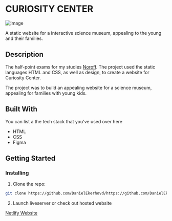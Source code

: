 # CURIOSITY CENTER

![image](/Images/Logo.png)

A static website for a interactive science museum, appealing to the young and their families.

## Description

The half-point exams for my studies [Noroff](https://www.noroff.no/studier/fagskole/frontend-utvikling). The project used the static languages HTML and CSS, as well as design, to create a website for Curiosity Center.

The project was to build an appealing website for a science museum, appealing for families with young kids.

## Built With

You can list a the tech stack that you've used over here

- HTML
- CSS
- Figma

## Getting Started

### Installing

1. Clone the repo:

```bash
git clone https://github.com/DanielEkerhovd/https://github.com/DanielEkerhovd/SemesterProject1.git
```

2. Launch liveserver or check out hosted website

[Netlify Website](https://curiositycenter.netlify.app/)






